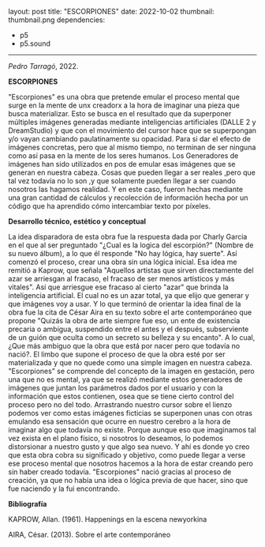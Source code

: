 layout: post
title: "ESCORPIONES"
date: 2022-10-02
thumbnail: thumbnail.png
dependencies:
  - p5
  - p5.sound
---

<div id="div-sketch">
  <script type="text/javascript" src="sketch.js"></script>
</div>

_Pedro Tarragó_, 2022.

**ESCORPIONES**

"Escorpiones" es una obra que pretende emular el proceso mental que surge en la mente de unx creadorx a la hora de imaginar una pieza que busca materializar. Esto se busca en el resultado que da superponer múltiples imágenes generadas mediante inteligencias artificiales (DALLE 2 y DreamStudio) y que con el movimiento del cursor hace que se superpongan y/o vayan cambiando paulatinamente su opacidad. Para si dar el efecto de imágenes concretas, pero que al mismo tiempo, no terminan de ser ninguna como así pasa en la mente de los seres humanos. 
Los Generadores de imágenes han sido utilizados en pos de emular esas imágenes que se generan en nuestra cabeza. Cosas que pueden llegar a ser reales ,pero que tal vez todavía no lo son ,y que solamente pueden llegar a ser cuando nosotros las hagamos realidad. Y en este caso, fueron hechas mediante una gran cantidad de cálculos y recolección de información hecha por un código que ha aprendido cómo intercambiar texto por píxeles.

**Desarrollo técnico, estético y conceptual**

La idea disparadora de esta obra fue la respuesta dada por Charly Garcia en el que al ser preguntado "¿Cual es la logica del escorpión?" (Nombre de su nuevo álbum), a lo que él responde "No hay lógica, hay suerte". Así comenzó el proceso, crear una obra sin una lógica inicial. Esa idea me remitió a Kaprow, que señala "Aquellos artistas que sirven directamente del azar se arriesgan al fracaso, el fracaso de ser menos artísticos y más vitales". Así que arriesgue ese fracaso al cierto "azar" que brinda la inteligencia artificial. El cual no es un azar total, ya que elijo que generar y que imágenes voy a usar.
Y lo que terminó de orientar la idea final de la obra fue la cita de César Aira en su texto sobre el arte contemporáneo que propone "Quizás la obra de arte siempre fue eso, un ente de existencia precaria o ambigua, suspendido entre el antes y el después, subserviente de un guión que oculta como un secreto su belleza y su encanto". A lo cual, ¿Que más ambiguo que la obra que está por nacer pero que todavía no nació?. El limbo que supone el proceso de que la obra esté por ser materializada y que no quede como una simple imagen en nuestra cabeza.
"Escorpiones" se comprende del concepto de la imagen en gestación, pero una que no es mental, ya que se realizó mediante estos generadores de imágenes que juntan los parámetros dados por el usuario y con la información que estos contienen, osea que se tiene cierto control del proceso pero no del todo. Arrastrando nuestro cursor sobre el lienzo podemos ver como estas imágenes ficticias se superponen unas con otras emulando esa sensación que ocurre en nuestro cerebro a la hora de imaginar algo que todavía no existe. Porque aunque eso que imaginamos tal vez exista en el plano físico, si nosotros lo deseamos, lo podemos distorsionar a nuestro gusto y que algo sea nuevo. 
Y ahí es donde yo creo que esta obra cobra su significado y objetivo, como puede llegar a verse ese proceso mental que nosotros hacemos a la hora de estar creando pero sin haber creado todavía. "Escorpiones" nació gracias al proceso de creación, ya que no había una idea o lógica previa de que hacer, sino que fue naciendo y la fui encontrando.


**Bibliografía**

KAPROW, Allan. (1961). Happenings en la escena newyorkina

AIRA, César. (2013). Sobre el arte contemporáneo

